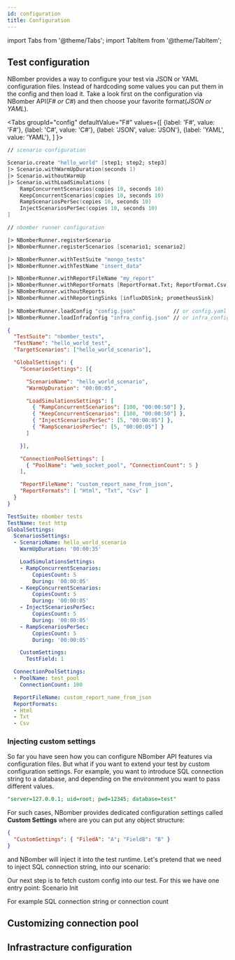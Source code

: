 ```yaml
---
id: configuration
title: Configuration
---
```


import Tabs from '@theme/Tabs';
import TabItem from '@theme/TabItem';

## Test configuration

NBomber provides a way to configure your test via JSON or YAML configuration files. Instead of hardcoding some values you can put them in the config and then load it. Take a look first on the configuration via NBomber API(*F# or C#*) and then choose your favorite format(*JSON or YAML*).

<Tabs
  groupId="config"
  defaultValue="F#"
  values={[
    {label: 'F#', value: 'F#'},
    {label: 'C#', value: 'C#'},
    {label: 'JSON', value: 'JSON'},
    {label: 'YAML', value: 'YAML'},
  ]
}>

<TabItem value="F#">

```fsharp
// scenario configuration

Scenario.create "hello_world" [step1; step2; step3] 
|> Scenario.withWarmUpDuration(seconds 1)
|> Scenario.withoutWarmUp
|> Scenario.withLoadSimulations [
    RampConcurrentScenarios(copies 10, seconds 10)
    KeepConcurrentScenarios(copies 10, seconds 10)
    RampScenariosPerSec(copies 10, seconds 10)
    InjectScenariosPerSec(copies 10, seconds 10)
]

// nbomber runner configuration

|> NBomberRunner.registerScenario
|> NBomberRunner.registerScenarios [scenario1; scenario2]

|> NBomberRunner.withTestSuite "mongo_tests"
|> NBomberRunner.withTestName "insert_data"

|> NBomberRunner.withReportFileName "my_report"
|> NBomberRunner.withReportFormats [ReportFormat.Txt; ReportFormat.Csv; ReportFormat.Html]
|> NBomberRunner.withoutReports
|> NBomberRunner.withReportingSinks [influxDbSink; prometheusSink]    
    
|> NBomberRunner.loadConfig "config.json"            // or config.yaml    
|> NBomberRunner.loadInfraConfig "infra_config.json" // or infra_config.yaml
```
</TabItem>

<TabItem value="C#">

</TabItem>

<TabItem value="JSON">

```json title="/config.json"
{
  "TestSuite": "nbomber_tests",
  "TestName": "hello_world_test",
  "TargetScenarios": ["hello_world_scenario"],

  "GlobalSettings": {
    "ScenariosSettings": [{

      "ScenarioName": "hello_world_scenario",
      "WarmUpDuration": "00:00:05",

      "LoadSimulationsSettings": [
        { "RampConcurrentScenarios": [100, "00:00:50"] },
        { "KeepConcurrentScenarios": [100, "00:00:50"] },
        { "InjectScenariosPerSec": [5, "00:00:05"] },
        { "RampScenariosPerSec": [5, "00:00:05"] }
      ]

    }],

    "ConnectionPoolSettings": [
      { "PoolName": "web_socket_pool", "ConnectionCount": 5 }
    ],

    "ReportFileName": "custom_report_name_from_json",
    "ReportFormats": [ "Html", "Txt", "Csv" ]
  }
}
```
</TabItem>

<TabItem value="YAML">

```yaml title="/config.yaml"
TestSuite: nbomber tests
TestName: test http
GlobalSettings:
  ScenariosSettings:
  - ScenarioName: hello_world_scenario
    WarmUpDuration: '00:00:35'

    LoadSimulationsSettings:
    - RampConcurrentScenarios:
        CopiesCount: 5
        During: '00:00:05'
    - KeepConcurrentScenarios:
        CopiesCount: 5
        During: '00:00:05'
    - InjectScenariosPerSec:
        CopiesCount: 5
        During: '00:00:05'
    - RampScenariosPerSec:
        CopiesCount: 5
        During: '00:00:05'

    CustomSettings:
      TestField: 1

  ConnectionPoolSettings:
  - PoolName: test_pool
    ConnectionCount: 100

  ReportFileName: custom_report_name_from_json
  ReportFormats:
  - Html
  - Txt
  - Csv
```
</TabItem>

</Tabs>

### Injecting custom settings

So far you have seen how you can configure NBomber API features via configuration files. But what if you want to extend your test by custom configuration settings. For example, you want to introduce SQL connection string to a database, and depending on the environment you want to pass different values.

```sql
"server=127.0.0.1; uid=root; pwd=12345; database=test"
```

 For such cases, NBomber provides dedicated configuration settings called **Custom Settings** where are you can put any object structure:
 
 ```json
 {
   "CustomSettings": { "FiledA": "A"; "FieldB": "B" }
 }
 ```
 
and NBomber will inject it into the test runtime. Let's pretend that we need to inject SQL connection string, into our scenario:

Our next step is to fetch custom config into our test. For this we have one entry point: Scenario Init

For example SQL connection string or connection count

## Customizing connection pool

## Infrastracture configuration